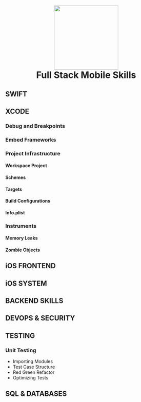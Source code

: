 <h1 align="center">
<img width="200px" src="https://s3-us-west-1.amazonaws.com/udacity-content/degrees/catalog-images/iOS.png">
<br>
Full Stack Mobile Skills
</h1>

## SWIFT

## XCODE
### Debug and Breakpoints
### Embed Frameworks
### Project Infrastructure
#### Workspace Project
#### Schemes
#### Targets
#### Build Configurations
#### Info.plist
### Instruments
#### Memory Leaks
#### Zombie Objects

## iOS FRONTEND
## iOS SYSTEM
## BACKEND SKILLS
## DEVOPS & SECURITY
## TESTING
### Unit Testing
  - Importing Modules
  - Test Case Structure
  - Red Green Refactor
  - Optimizing Tests

## SQL & DATABASES

